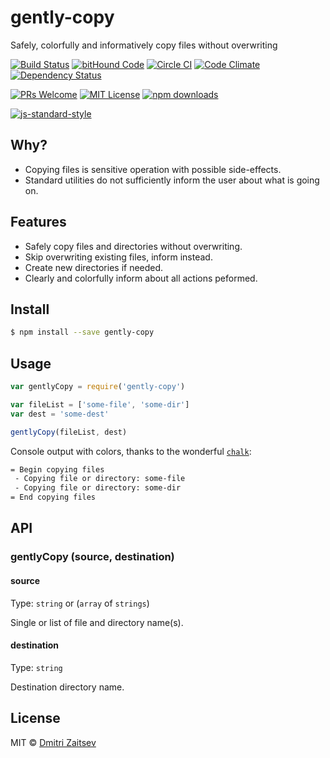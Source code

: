 # gently-copy 
Safely, colorfully and informatively copy files without overwriting

[![Build Status](https://travis-ci.org/dmitriz/gently-copy.svg?branch=master)](https://travis-ci.org/dmitriz/gently-copy) 
[![bitHound Code](https://www.bithound.io/github/dmitriz/gently-copy/badges/code.svg)](https://www.bithound.io/github/dmitriz/gently-copy) 
[![Circle CI](https://circleci.com/gh/dmitriz/gently-copy.svg?style=svg)](https://circleci.com/gh/dmitriz/gently-copy)
[![Code Climate](https://codeclimate.com/github/dmitriz/min-karma/badges/gpa.svg)](https://codeclimate.com/github/dmitriz/gently-copy) 
[![Dependency Status](https://david-dm.org/dmitriz/min-karma.svg)](https://david-dm.org/dmitriz/gently-copy) 

[![PRs Welcome](https://img.shields.io/badge/PRs-welcome-brightgreen.svg?style=flat-square)](http://makeapullrequest.com) 
[![MIT License](https://img.shields.io/npm/l/gently-copy.svg?style=flat-square)](http://opensource.org/licenses/MIT) 
[![npm downloads](https://img.shields.io/npm/dm/gently-copy.svg?style=flat-square)](https://www.npmjs.com/package/gently-copy)

[![js-standard-style](https://cdn.rawgit.com/feross/standard/master/badge.svg)](https://github.com/feross/standard)


## Why?
- Copying files is sensitive operation with possible side-effects.
- Standard utilities do not sufficiently inform the user about what is going on.


## Features
- Safely copy files and directories without overwriting. 
- Skip overwriting existing files, inform instead.
- Create new directories if needed.
- Clearly and colorfully inform about all actions peformed.


## Install

```sh
$ npm install --save gently-copy
```


## Usage

```js
var gentlyCopy = require('gently-copy')

var fileList = ['some-file', 'some-dir']
var dest = 'some-dest'

gentlyCopy(fileList, dest)
```

Console output with colors, thanks to the wonderful [`chalk`](https://github.com/chalk/chalk):
```sh
= Begin copying files
 - Copying file or directory: some-file
 - Copying file or directory: some-dir
= End copying files

```


## API


### gentlyCopy (source, destination)


#### source

Type: `string` or (`array` of `strings`)

Single or list of file and directory name(s).


#### destination

Type: `string`

Destination directory name.


## License

MIT © [Dmitri Zaitsev](https://github.com/dmitriz)
